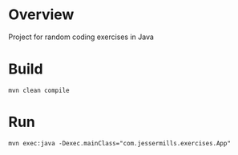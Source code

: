 # Overview

Project for random coding exercises in Java

# Build
```
mvn clean compile
```

# Run
```
mvn exec:java -Dexec.mainClass="com.jessermills.exercises.App"
```